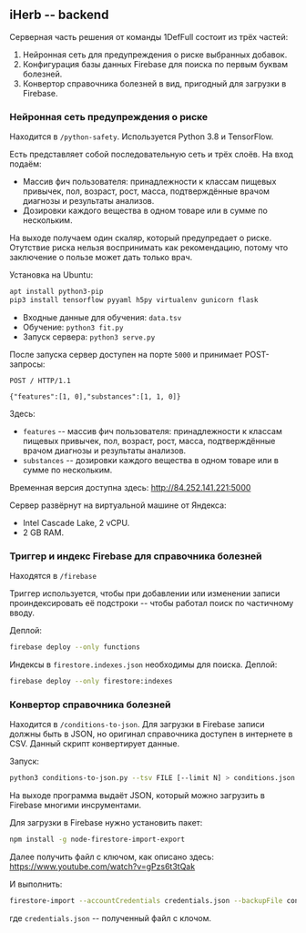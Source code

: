## iHerb -- backend

Серверная часть решения от команды 1DefFull состоит из трёх частей:

1. Нейронная сеть для предупреждения о риске выбранных добавок.
2. Конфигурация базы данных Firebase для поиска по первым буквам болезней.
3. Конвертор справочника болезней в вид, пригодный для загрузки в Firebase. 

### Нейронная сеть предупреждения о риске

Находится в `/python-safety`. Используется Python 3.8 и TensorFlow.

Есть представляет собой последовательную сеть и трёх слоёв.
На вход подаём:
- Массив фич пользователя: принадлежности к классам пищевых привычек, пол, возраст, рост, масса, подтверждённые врачом диагнозы и результаты анализов.
- Дозировки каждого вещества в одном товаре или в сумме по нескольким.

На выходе получаем один скаляр, который предупредает о риске. Отутствие риска нельзя воспринимать как рекомендацию, потому что заключение о пользе может дать только врач.

Установка на Ubuntu:
```bash
apt install python3-pip
pip3 install tensorflow pyyaml h5py virtualenv gunicorn flask
```

- Входные данные для обучения: `data.tsv`
- Обучение: `python3 fit.py`
- Запуск сервера: `python3 serve.py`

После запуска сервер доступен на порте `5000` и принимает POST-запросы:

```
POST / HTTP/1.1

{"features":[1, 0],"substances":[1, 1, 0]}
```
Здесь:
- `features` -- массив фич пользователя: принадлежности к классам пищевых привычек, пол, возраст, рост, масса, подтверждённые врачом диагнозы и результаты анализов.
- `substances` -- дозировки каждого вещества в одном товаре или в сумме по нескольким.

Временная версия доступна здесь:
http://84.252.141.221:5000

Сервер развёрнут на виртуальной машине от Яндекса:
- Intel Cascade Lake, 2 vCPU.
- 2 GB RAM.

### Триггер и индекс Firebase для справочника болезней

Находятся в `/firebase`

Триггер используется, чтобы при добавлении или изменении записи проиндексировать её подстроки -- чтобы работал поиск по частичному вводу.

Деплой:

```bash
firebase deploy --only functions
```

Индексы в `firestore.indexes.json` необходимы для поиска. Деплой:
```bash
firebase deploy --only firestore:indexes
```


### Конвертор справочника болезней

Находится в `/conditions-to-json`. Для загрузки в Firebase записи должны быть в JSON, но оригинал справочника доступен в интернете в CSV. Данный скрипт конвертирует данные.

Запуск:
```bash
python3 conditions-to-json.py --tsv FILE [--limit N] > conditions.json
```

На выходе программа выдаёт JSON, который можно загрузить в Firebase многими инсрументами.

Для загрузки в Firebase нужно установить пакет:
```bash
npm install -g node-firestore-import-export
```

Далее получить файл с ключом, как описано здесь:
https://www.youtube.com/watch?v=gPzs6t3tQak

И выполнить:
```bash
firestore-import --accountCredentials credentials.json --backupFile conditions.json --nodePath conditions
```

где `credentials.json` -- полученный файл с клочом. 
